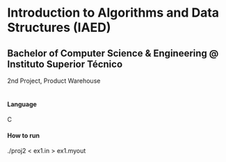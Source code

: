 # Introduction to Algorithms and Data Structures (IAED)
## Bachelor of Computer Science & Engineering @ Instituto Superior Técnico
2nd Project, Product Warehouse
<br><br>
#### Language
C
#### How to run
./proj2 < ex1.in > ex1.myout

